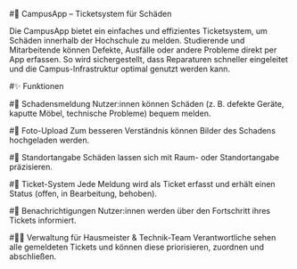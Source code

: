 #📲 CampusApp – Ticketsystem für Schäden

Die CampusApp bietet ein einfaches und effizientes Ticketsystem, um Schäden innerhalb der Hochschule zu melden.
Studierende und Mitarbeitende können Defekte, Ausfälle oder andere Probleme direkt per App erfassen.
So wird sichergestellt, dass Reparaturen schneller eingeleitet und die Campus-Infrastruktur optimal genutzt werden kann.

#✨ Funktionen

#📝 Schadensmeldung
Nutzer:innen können Schäden (z. B. defekte Geräte, kaputte Möbel, technische Probleme) bequem melden.

#📸 Foto-Upload
Zum besseren Verständnis können Bilder des Schadens hochgeladen werden.

#📍 Standortangabe
Schäden lassen sich mit Raum- oder Standortangabe präzisieren.

#🎫 Ticket-System
Jede Meldung wird als Ticket erfasst und erhält einen Status (offen, in Bearbeitung, behoben).

#🔔 Benachrichtigungen
Nutzer:innen werden über den Fortschritt ihres Tickets informiert.

#👩‍🔧 Verwaltung für Hausmeister & Technik-Team
Verantwortliche sehen alle gemeldeten Tickets und können diese priorisieren, zuordnen und abschließen.
